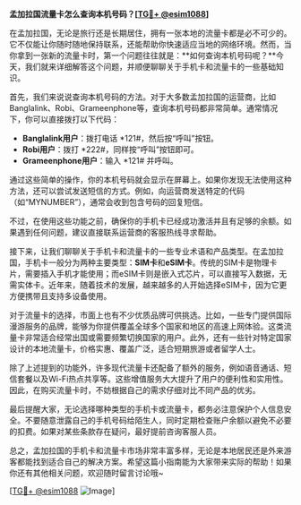 **孟加拉国流量卡怎么查询本机号码？[[TG💪+ @esim1088](https://t.me/s/esim1088)]**

在孟加拉国，无论是旅行还是长期居住，拥有一张本地的流量卡都是必不可少的。它不仅能让你随时随地保持联系，还能帮助你快速适应当地的网络环境。然而，当你拿到一张新的流量卡时，第一个问题往往就是：**如何查询本机号码呢？**今天，我们就来详细解答这个问题，并顺便聊聊关于手机卡和流量卡的一些基础知识。

首先，我们来说说查询本机号码的方法。对于大多数孟加拉国的运营商，比如Banglalink、Robi、Grameenphone等，查询本机号码都非常简单。通常情况下，你可以直接拨打以下代码：

- **Banglalink用户**：拨打电话 *121#，然后按“呼叫”按钮。
- **Robi用户**：拨打 *222#，同样按“呼叫”按钮即可。
- **Grameenphone用户**：输入 *121# 并呼叫。

通过这些简单的操作，你的本机号码就会显示在屏幕上。如果你发现无法使用这种方法，还可以尝试发送短信的方式。例如，向运营商发送特定的代码（如“MYNUMBER”），通常会收到包含号码的回复短信。

不过，在使用这些功能之前，确保你的手机卡已经成功激活并且有足够的余额。如果遇到任何问题，建议直接联系运营商的客服热线寻求帮助。

接下来，让我们聊聊关于手机卡和流量卡的一些专业术语和产品类型。在孟加拉国，手机卡一般分为两种主要类型：**SIM卡**和**eSIM卡**。传统的SIM卡是物理卡片，需要插入手机才能使用；而eSIM卡则是嵌入式芯片，可以直接写入数据，无需实体卡。近年来，随着技术的发展，越来越多的人开始选择eSIM卡，因为它更方便携带且支持多设备使用。

对于流量卡的选择，市面上也有不少优质品牌可供挑选。比如，一些专门提供国际漫游服务的品牌，能够为你提供覆盖全球多个国家和地区的高速上网体验。这类流量卡非常适合经常出国或需要频繁切换国家的用户。此外，还有一些针对特定国家设计的本地流量卡，价格实惠、覆盖广泛，适合短期旅游或者留学人士。

除了上述提到的功能外，许多现代流量卡还配备了额外的服务，例如语音通话、短信套餐以及Wi-Fi热点共享等。这些增值服务大大提升了用户的便利性和实用性。因此，在购买流量卡时，不妨根据自己的需求仔细对比不同产品的优劣。

最后提醒大家，无论选择哪种类型的手机卡或流量卡，都务必注意保护个人信息安全。不要随意泄露自己的手机号码给陌生人，同时定期检查账户余额以避免不必要的扣费。如果对某些条款存在疑问，最好提前咨询客服人员。

总之，孟加拉国的手机卡和流量卡市场非常丰富多样，无论是本地居民还是外来游客都能找到适合自己的解决方案。希望这篇小指南能为大家带来实际的帮助！如果你还有其他相关问题，欢迎随时留言讨论哦~

[[TG💪+ @esim1088](https://t.me/s/esim1088) ![Image](https://i.postimg.cc/4NQfJmqS/Snipaste-2025-05-13-00-14-12.png)]